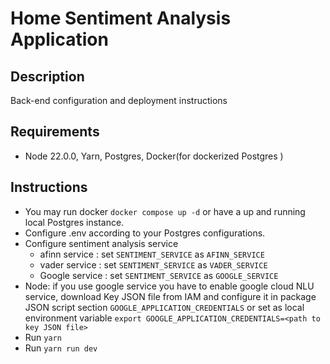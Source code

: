 # Home Sentiment Analysis Application

## Description

Back-end configuration and deployment instructions

## Requirements

   - Node 22.0.0, Yarn, Postgres, Docker(for dockerized Postgres )


## Instructions

   - You may run docker `docker compose up -d` or have a up and running local Postgres instance.
   - Configure .env according to your Postgres configurations.
   - Configure sentiment analysis service 
      * afinn service : set  `SENTIMENT_SERVICE` as `AFINN_SERVICE`
      * vader service : set  `SENTIMENT_SERVICE` as `VADER_SERVICE`
      * Google service : set  `SENTIMENT_SERVICE` as `GOOGLE_SERVICE`
   - Node: if you use google service you have to enable google cloud NLU service, download Key JSON file from IAM and configure it in package JSON script section `GOOGLE_APPLICATION_CREDENTIALS` or set as local environment variable `export GOOGLE_APPLICATION_CREDENTIALS=<path to key JSON file>`
   - Run `yarn`
   - Run `yarn run dev`

